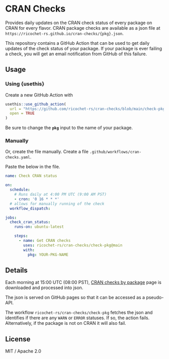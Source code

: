 # CRAN Checks

Provides daily updates on the CRAN check status of every package on CRAN for every flavor. CRAN package checks are available as a json file at `https://ricochet-rs.github.io/cran-checks/{pkg}.json`.

This repository contains a GitHub Action that can be used to get daily updates of the check status of your package. If your package is ever failing a check, you will get an email notification from GitHub of this failure.

## Usage


### Using {usethis}
Create a new GitHub Action with 

```r
usethis::use_github_action(
  url = "https://github.com/ricochet-rs/cran-checks/blob/main/check-pkg/cran-checks.yaml",
  open = TRUE
)
```

Be sure to change the **`pkg`**  input to the name of your package.


### Manually

Or, create the file manually. Create a file `.github/workflows/cran-checks.yaml`.

Paste the below in the file. 

```yaml
name: Check CRAN status

on:
  schedule:
    # Runs daily at 4:00 PM UTC (9:00 AM PST)
    - cron: '0 16 * * *'  
  # allows for manually running of the check
  workflow_dispatch:

jobs:
  check_cran_status:
    runs-on: ubuntu-latest

    steps:
      - name: Get CRAN checks
        uses: ricochet-rs/cran-checks/check-pkg@main
        with:
          pkg: YOUR-PKG-NAME
```


## Details

Each morning at 15:00 UTC (08:00 PST), [CRAN checks by package](https://cran.r-project.org/web/checks/check_summary_by_package.html) page is downloaded and processed into json. 

The json is served on GitHub pages so that it can be accessed as a pseudo-API.

The workflow `ricochet-rs/cran-checks/check-pkg` fetches the json and identifies if there are any `WARN` or `ERROR` statuses. If so, the action fails. Alternatively, if the package is not on CRAN it will also fail. 

## License 

MIT / Apache 2.0